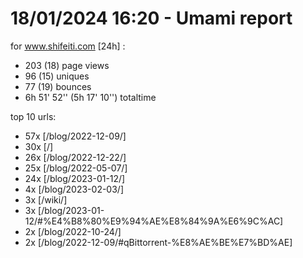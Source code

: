 # 18/01/2024 16:20 - Umami report
for www.shifeiti.com [24h] :

 - 203 (18) page views
 - 96 (15) uniques
 - 77 (19) bounces
 - 6h 51' 52'' (5h 17' 10'') totaltime


top 10 urls:
 - 57x [/blog/2022-12-09/]
 - 30x [/]
 - 26x [/blog/2022-12-22/]
 - 25x [/blog/2022-05-07/]
 - 24x [/blog/2023-01-12/]
 - 4x [/blog/2023-02-03/]
 - 3x [/wiki/]
 - 3x [/blog/2023-01-12/#%E4%B8%80%E9%94%AE%E8%84%9A%E6%9C%AC]
 - 2x [/blog/2022-10-24/]
 - 2x [/blog/2022-12-09/#qBittorrent-%E8%AE%BE%E7%BD%AE]


